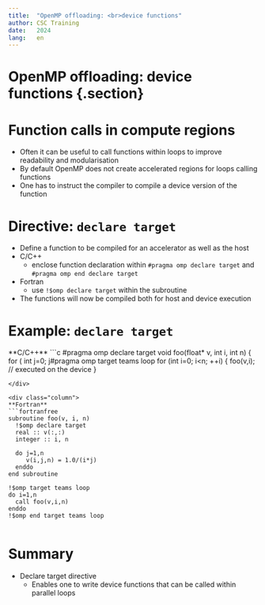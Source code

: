 ```yaml
---
title:  "OpenMP offloading: <br>device functions"
author: CSC Training
date:   2024
lang:   en
---
```


# OpenMP offloading: device functions {.section}

# Function calls in compute regions

- Often it can be useful to call functions within loops to improve
  readability and modularisation
- By default OpenMP does not create accelerated regions for loops
  calling functions
- One has to instruct the compiler to compile a device version of the
  function


# Directive: `declare target`

- Define a function to be compiled for an accelerator as well as the host
- C/C++
    - enclose function declaration within `#pragma omp declare target`
      and `#pragma omp end declare target`
- Fortran
    - use `!$omp declare target` within the subroutine
- The functions will now be compiled both for host and device execution


# Example: `declare target`

<div class="column">
**C/C++**
```c
#pragma omp declare target
void foo(float* v, int i, int n) {
    for ( int j=0; j<n; ++j) {
        v[i*n+j] = 1.0f/(i*j);
    }
}
#pragma omp end declare target

#pragma omp target teams loop
for (int i=0; i<n; ++i) {
    foo(v,i);  // executed on the device
}
```
</div>

<div class="column">
**Fortran**
```fortranfree
subroutine foo(v, i, n)
  !$omp declare target
  real :: v(:,:)
  integer :: i, n

  do j=1,n
     v(i,j,n) = 1.0/(i*j)
  enddo
end subroutine

!$omp target teams loop
do i=1,n
  call foo(v,i,n)
enddo
!$omp end target teams loop
```
</div>


# Summary

- Declare target directive
    - Enables one to write device functions that can be called within
      parallel loops
